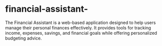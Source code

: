 # financial-assistant-
The Financial Assistant is a web-based application designed to help users manage their personal finances effectively. It provides tools for tracking income, expenses, savings, and financial goals while offering personalized budgeting advice.
